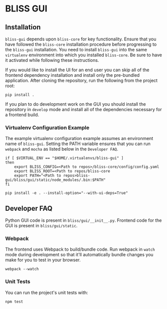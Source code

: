 BLISS GUI
=========

Installation
------------

`bliss-gui` depends upon `bliss-core` for key functionality. Ensure that you have followed the `bliss-core` installation procedure before progressing to the `bliss-gui` installation. You need to install `bliss-gui` into the same `virtualenv` environment into which you installed `bliss-core`. Be sure to have it activated while following these instructions.

If you would like to install the UI for an end user you can skip all of the frontend dependency installation and install only the pre-bundled application. After cloning the repository, run the following from the project root:

```
pip install .
```

If you plan to do development work on the GUI you should install the repository in `develop` mode and install all of the dependencies necessary for a frontend build.

### Virtualenv Configuration Example

The example virtualenv configuration example assumes an environment name of `bliss-gui`. Setting the PATH variable ensures that you can run `webpack` and `mocha` as listed below in the `Developer FAQ`.

```
if [ $VIRTUAL_ENV == "$HOME/.virtualenvs/bliss-gui" ] 
then
    export BLISS_CONFIG=<Path to repos>/bliss-core/config/config.yaml
    export BLISS_ROOT=<Path to repos/bliss-core
    export PATH="<Path to repos>bliss-gui/bliss/gui/static/node_modules/.bin:$PATH"
fi
```

```
pip install -e . --install-option="--with-ui-deps=True"
```

Developer FAQ
-------------

Python GUI code is present in `bliss/gui/__init__.py`. Frontend code for the GUI is present in `bliss/gui/static`.

### Webpack
The frontend uses Webpack to build/bundle code. Run webpack in `watch` mode during development so that it'll automatically bundle changes you make for you to test in your browser.

```
webpack --watch
```

### Unit Tests
You can run the project's unit tests with:

```
npm test
```
